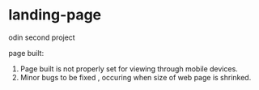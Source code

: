 # landing-page
odin second project 

page built: 

1. Page built is not properly set for viewing through mobile devices.
2. Minor bugs to be fixed , occuring when size of web page is shrinked. 
